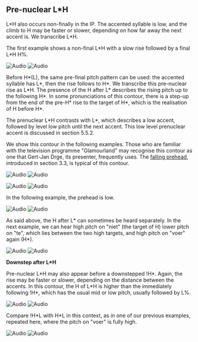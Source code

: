 Pre-nuclear L\*H
----------------

L\*H also occurs non-finally in the IP. The accented syllable is low, and the climb to H may be faster or slower, depending on how far away the next accent is. We transcribe L\*H.

The first example shows a non-final L\*H with a slow rise followed by a final L\*H H%.

![Audio](audio.gif) ![Audio](./audio/gif/364.gif)

Before H\*(L), the same pre-final pitch pattern can be used: the accented syllable has L\*, then the rise follows to H\*. We transcribe this pre-nuclear rise as L\*H. The presence of the H after L\* describes the rising pitch up to the following H\*. In some pronunciations of this contour, there is a step-up from the end of the pre-H\* rise to the target of H\*, which is the realisation of H before H\*.

The prenuclear L\*H contrasts with L\*, which describes a low accent, followed by level low pitch until the next accent. This low level prenuclear accent is discussed in section 5.5.2.

We show this contour in the following examples. Those who are familiar with the television programme "Glamourland" may recognise this contour as one that Gert-Jan Drge, its presenter, frequently uses. The [falling prehead](fallpre.htm), introduced in section 3.3, is typical of this contour.

![Audio](audio.gif) ![Audio](./audio/gif/234.gif)

![Audio](audio.gif) ![Audio](./audio/gif/235.gif)

In the following example, the prehead is low.

![Audio](audio.gif) ![Audio](./audio/gif/365.gif)

As said above, the H after L\* can sometimes be heard separately. In the next example, we can hear high pitch on "niet" (the target of H) lower pitch on "te", which lies between the two high targets, and high pitch on "voer" again (H\*).

![Audio](audio.gif) ![Audio](./audio/gif/024.gif)

**Downstep after L\*H**

Pre-nuclear L\*H may also appear before a downstepped !H\*. Again, the rise may be faster or slower, depending on the distance between the accents. In this contour, the H of L\*H is higher than the immediately following !H\*, which has the usual mid or low pitch, usually followed by L%.

![Audio](audio.gif) ![Audio](./audio/gif/366.gif)

Compare !H\*L with H\*L in this context, as in one of our previous examples, repeated here, where the pitch on "voer" is fully high.

![Audio](audio.gif) ![Audio](./audio/gif/365.gif)
